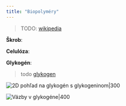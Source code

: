```yaml
---
title: "Biopolyméry"
---
```


> TODO:
> [wikipedia](https://en.wikipedia.org/wiki/Biopolymer)


**Škrob**:

**Celulóza**:

**Glykogén**:
> todo [glykogen](https://en.wikipedia.org/wiki/Glycogen)

![2D pohľad na glykogén s glykogeninom|300](attachments/glykogén.png)

![Väzby v glykogéne|400](attachments/glykogén-vazby-glukoza.png)